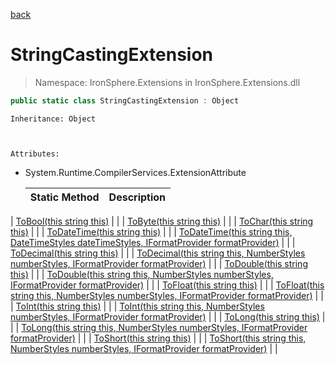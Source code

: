 ﻿[back](/IronSphere.Extensions/types)

# StringCastingExtension

> Namespace: IronSphere.Extensions in  IronSphere.Extensions.dll



```csharp
public static class StringCastingExtension : Object
```
    Inheritance: Object


    
    Attributes:
        
* System.Runtime.CompilerServices.ExtensionAttribute




    | Static Method | Description |
    | --- | --- |
| [ToBool(this string this)](StringCastingExtension_ToBool(String)) |  |
| [ToByte(this string this)](StringCastingExtension_ToByte(String)) |  |
| [ToChar(this string this)](StringCastingExtension_ToChar(String)) |  |
| [ToDateTime(this string this)](StringCastingExtension_ToDateTime(String)) |  |
| [ToDateTime(this string this, DateTimeStyles dateTimeStyles, IFormatProvider formatProvider)](StringCastingExtension_ToDateTime(String,DateTimeStyles,IFormatProvider)) |  |
| [ToDecimal(this string this)](StringCastingExtension_ToDecimal(String)) |  |
| [ToDecimal(this string this, NumberStyles numberStyles, IFormatProvider formatProvider)](StringCastingExtension_ToDecimal(String,NumberStyles,IFormatProvider)) |  |
| [ToDouble(this string this)](StringCastingExtension_ToDouble(String)) |  |
| [ToDouble(this string this, NumberStyles numberStyles, IFormatProvider formatProvider)](StringCastingExtension_ToDouble(String,NumberStyles,IFormatProvider)) |  |
| [ToFloat(this string this)](StringCastingExtension_ToFloat(String)) |  |
| [ToFloat(this string this, NumberStyles numberStyles, IFormatProvider formatProvider)](StringCastingExtension_ToFloat(String,NumberStyles,IFormatProvider)) |  |
| [ToInt(this string this)](StringCastingExtension_ToInt(String)) |  |
| [ToInt(this string this, NumberStyles numberStyles, IFormatProvider formatProvider)](StringCastingExtension_ToInt(String,NumberStyles,IFormatProvider)) |  |
| [ToLong(this string this)](StringCastingExtension_ToLong(String)) |  |
| [ToLong(this string this, NumberStyles numberStyles, IFormatProvider formatProvider)](StringCastingExtension_ToLong(String,NumberStyles,IFormatProvider)) |  |
| [ToShort(this string this)](StringCastingExtension_ToShort(String)) |  |
| [ToShort(this string this, NumberStyles numberStyles, IFormatProvider formatProvider)](StringCastingExtension_ToShort(String,NumberStyles,IFormatProvider)) |  |
